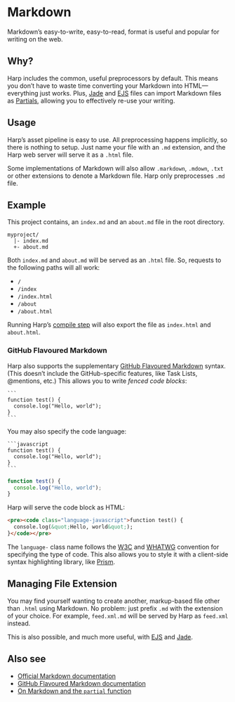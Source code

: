 # Markdown

Markdown’s easy-to-write, easy-to-read, format is useful and popular for writing on the web.

## Why?

Harp includes the common, useful preprocessors by default. This means you don’t have to waste time converting your Markdown into HTML—everything just works. Plus, [Jade](jade) and [EJS](ejs) files can import Markdown files as [Partials](partial#markdown), allowing you to effectively re-use your writing.

## Usage

Harp’s asset pipeline is easy to use. All preprocessing happens implicitly, so there is nothing to setup. Just name your file with an `.md` extension, and the Harp web server will serve it as a `.html` file.

Some implementations of Markdown will also allow `.markdown`, `.mdown`, `.txt` or other extensions to denote a Markdown file. Harp only preprocesses `.md` file.

## Example

This project contains, an `index.md` and an `about.md` file in the root directory.

```
myproject/
  |- index.md
  +- about.md
```

Both `index.md` and `about.md` will be served as an `.html` file. So, requests to the following paths will all work:

- `/`
- `/index`
- `/index.html`
- `/about`
- `/about.html`

Running Harp’s [compile step](../environment/compile) will also export the file as `index.html` and `about.html`.

### GitHub Flavoured Markdown

Harp also supports the supplementary [GitHub Flavoured Markdown](https://help.github.com/articles/github-flavored-markdown) syntax. (This doesn’t include the GitHub-specific features, like Task Lists, @mentions, etc.) This allows you to write _fenced code blocks_:

<pre><code class="language-markdown">```
function test() {
  console.log("Hello, world");
}
```</code></pre>

You may also specify the code language:

<pre><code class="language-markdown">```javascript
function test() {
  console.log("Hello, world");
}
```</code></pre>

```javascript
function test() {
  console.log("Hello, world");
}
```

Harp will serve the code block as HTML:

```html
<pre><code class="language-javascript">function test() {
  console.log(&quot;Hello, world&quot;);
}</code></pre>
```

The `language-` class name follows the [W3C](http://www.w3.org/TR/html5/text-level-semantics.html#the-code-element) and [WHATWG](http://www.whatwg.org/specs/web-apps/current-work/multipage/text-level-semantics.html#the-code-element) convention for specifying the type of code. This also allows you to style it with a client-side syntax highlighting library, like [Prism](http://prismjs.com/).

## Managing File Extension

You may find yourself wanting to create another, markup-based file other than `.html` using Markdown. No problem: just prefix `.md` with the extension of your choice. For example, `feed.xml.md` will be served by Harp as `feed.xml` instead.

This is also possible, and much more useful, with [EJS](els) and [Jade](jade).

## Also see

* [Official Markdown documentation](http://daringfireball.net/projects/markdown/)
* [GitHub Flavoured Markdown documentation](https://help.github.com/articles/github-flavored-markdown)
* [On Markdown and the `partial` function](partial#markdown)